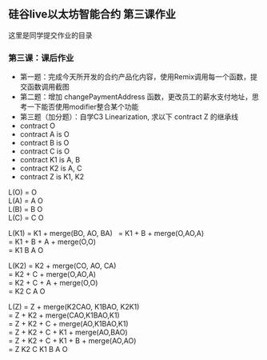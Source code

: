 ## 硅谷live以太坊智能合约 第三课作业
这里是同学提交作业的目录

### 第三课：课后作业
- 第一题：完成今天所开发的合约产品化内容，使用Remix调用每一个函数，提交函数调用截图
- 第二题：增加 changePaymentAddress 函数，更改员工的薪水支付地址，思考一下能否使用modifier整合某个功能
- 第三题（加分题）：自学C3 Linearization, 求以下 contract Z 的继承线
- contract O
- contract A is O
- contract B is O
- contract C is O
- contract K1 is A, B
- contract K2 is A, C
- contract Z is K1, K2



L(O) = O  
L(A) = A O  
L(B) = B O  
L(C) = C O  

L(K1) = K1 + merge(BO, AO, BA)  
      = K1 + B + merge(O,AO,A)  
      = K1 + B + A + merge(O,O)  
      = K1 B A O  
        
L(K2) = K2 + merge(CO, AO, CA)  
      = K2 + C + merge(O,AO,A)  
      = K2 + C + A + merge(O,O)  
      = K2 C A O   
      
L(Z) = Z + merge(K2CAO, K1BAO, K2K1)  
     = Z + K2 + merge(CAO,K1BAO,K1)  
     = Z + K2 + C + merge(AO,K1BAO,K1)  
     = Z + K2 + C + K1 + merge(AO,BAO)  
     = Z + K2 + C + K1 + B + merge(AO,AO)  
     = Z K2 C K1 B A O  
